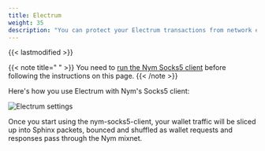 ```yaml
---
title: Electrum
weight: 35
description: "You can protect your Electrum transactions from network eavesdroppers using the Nym mixnet. Here's how."
---
```

{{< lastmodified >}}

{{< note title=" " >}}
You need to [run the Nym Socks5 client](/docs/use-apps/) before following the instructions on this page.
{{< /note >}}


Here's how you use Electrum with Nym's Socks5 client:

![Electrum settings](/docs/images/wallet-proxy-settings/electrum.gif)

Once you start using the nym-socks5-client, your wallet traffic will be sliced up into Sphinx packets, bounced and shuffled as wallet requests and responses pass through the Nym mixnet.
